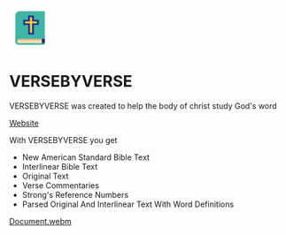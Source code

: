 <link rel='stylesheet' href'style.css'/>

<img src='images/icon.png' width='75' height='75'/>
<h1>VERSEBYVERSE</h1>


<p><span>VERSEBYVERSE</span> was created to help the body of christ study God's word</p>
<p>
  <a href="https://versebyverse-production.up.railway.app/">Website</a>
</p>

<p>With VERSEBYVERSE you get</p>

<ul>
  <li>New American Standard Bible Text</li>
  <li>Interlinear Bible Text</li>
  <li>Original Text</li>
  <li>Verse Commentaries</li>
  <li>Strong's Reference Numbers</li>
  <li>Parsed Original And Interlinear Text With Word Definitions</li>
</ul>

[Document.webm](https://user-images.githubusercontent.com/49664287/227435204-8712ded2-64f1-4fac-945c-98e12b774223.webm)
